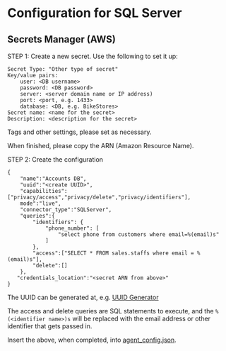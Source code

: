 # Configuration for SQL Server

## Secrets Manager (AWS)

STEP 1: Create a new secret. Use the following to set it up:

    Secret Type: "Other type of secret"
    Key/value pairs:
        user: <DB username>
        password: <DB password>
        server: <server domain name or IP address)
        port: <port, e.g. 1433>
        database: <DB, e.g. BikeStores>
    Secret name: <name for the secret>
    Description: <description for the secret>

Tags and other settings, please set as necessary.

When finished, please copy the ARN (Amazon Resource Name).

STEP 2: Create the configuration

    {
        "name":"Accounts DB",
        "uuid":"<create UUID>",
        "capabilities":["privacy/access","privacy/delete","privacy/identifiers"],
        mode":"live",
        "connector_type":"SQLServer",
        "queries":{
            "identifiers": {
                "phone_number": [
                    "select phone from customers where email=%(email)s"
                ]
            },
            "access":["SELECT * FROM sales.staffs where email = %(email)s"],
            "delete":[]
        },
       "credentials_location":"<secret ARN from above>"
    }

The UUID can be generated at, e.g. [UUID Generator](https://www.uuidgenerator.net/)

The access and delete queries are SQL statements to execute, and the ``%(<identifier name>)s``
will be replaced with the email address or other identifier that gets passed in.

Insert the above, when completed, into [agent_config.json](examples/agent_config.json).

